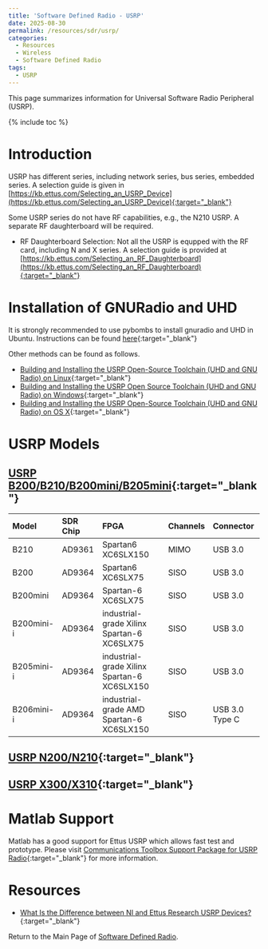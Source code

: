 ```yaml
---
title: 'Software Defined Radio - USRP'
date: 2025-08-30
permalink: /resources/sdr/usrp/
categories:
  - Resources
  - Wireless  
  - Software Defined Radio
tags:
  - USRP
---
```


This page summarizes information for Universal Software Radio Peripheral (USRP).

{% include toc %}

# Introduction
USRP has different series, including network series, bus series, embedded series. A selection guide is given in [https://kb.ettus.com/Selecting_an_USRP_Device](https://kb.ettus.com/Selecting_an_USRP_Device){:target="_blank"}

Some USRP series do not have RF capabilities, e.g., the N210 USRP. A separate RF daughterboard will be required.
* RF Daughterboard Selection: Not all the USRP is equpped with the RF card, including N and X series. A selection guide is provided at [https://kb.ettus.com/Selecting_an_RF_Daughterboard](https://kb.ettus.com/Selecting_an_RF_Daughterboard){:target="_blank"}

# Installation of GNURadio and UHD
It is strongly recommended to use pybombs to install gnuradio and UHD in Ubuntu. Instructions can be found [here](https://www.gnuradio.org/blog/2016-06-19-pybombs-the-what-the-how-and-the-why/){:target="_blank"}

Other methods can be found as follows.
* [Building and Installing the USRP Open-Source Toolchain (UHD and GNU Radio) on Linux](https://kb.ettus.com/Building_and_Installing_the_USRP_Open-Source_Toolchain_(UHD_and_GNU_Radio)_on_Linux){:target="_blank"}
* [Building and Installing the USRP Open Source Toolchain (UHD and GNU Radio) on Windows](https://kb.ettus.com/Building_and_Installing_the_USRP_Open_Source_Toolchain_(UHD_and_GNU_Radio)_on_Windows){:target="_blank"}
* [Building and Installing the USRP Open-Source Toolchain (UHD and GNU Radio) on OS X](https://kb.ettus.com/Building_and_Installing_the_USRP_Open-Source_Toolchain_(UHD_and_GNU_Radio)_on_OS_X){:target="_blank"}

# USRP Models
## [USRP B200/B210/B200mini/B205mini](https://kb.ettus.com/B200/B210/B200mini/B205mini){:target="_blank"}

| Model      | SDR Chip   | FPGA                                        | Channels   | Connector      |
|:-----------|:-----------|:--------------------------------------------|:-----------|:---------------|
| B210       | AD9361     | Spartan6 XC6SLX150                          | MIMO       | USB 3.0        |
| B200       | AD9364     | Spartan6 XC6SLX75                           | SISO       | USB 3.0        |
| B200mini   | AD9364     | Spartan-6 XC6SLX75                          | SISO       | USB 3.0        |
| B200mini-i | AD9364     | industrial-grade Xilinx Spartan-6 XC6SLX75  | SISO       | USB 3.0        |
| B205mini-i | AD9364     | industrial-grade Xilinx Spartan-6 XC6SLX150 | SISO       | USB 3.0        |
| B206mini-i | AD9364     | industrial-grade AMD Spartan-6 XC6SLX150    | SISO       | USB 3.0 Type C |


## [USRP N200/N210](https://kb.ettus.com/N200/N210){:target="_blank"}
## [USRP X300/X310](https://kb.ettus.com/X300/X310){:target="_blank"}

# Matlab Support
Matlab has a good support for Ettus USRP which allows fast test and prototype. Please visit [Communications Toolbox Support Package for USRP Radio](https://uk.mathworks.com/help/supportpkg/usrpradio/index.html){:target="_blank"} for more information.


# Resources
* [What Is the Difference between NI and Ettus Research USRP Devices?](https://www.ni.com/en-gb/innovations/white-papers/19/what-is-the-difference-between-ni-and-ettus-usrps.html){:target="_blank"}


Return to the Main Page of [Software Defined Radio](/resources/sdr/).





